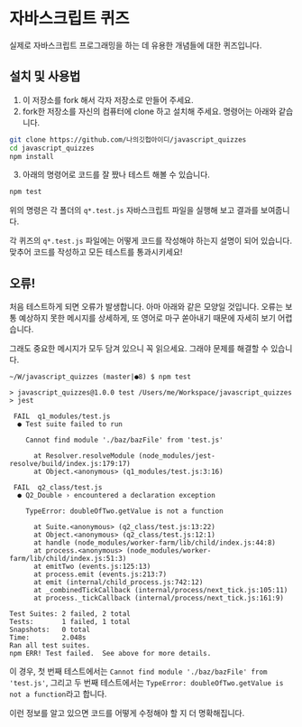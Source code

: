 # 자바스크립트 퀴즈

실제로 자바스크립트 프로그래밍을 하는 데 유용한 개념들에 대한 퀴즈입니다.

## 설치 및 사용법

1. 이 저장소를 fork 해서 각자 저장소로 만들어 주세요.
2. fork한 저장소를 자신의 컴퓨터에 clone 하고 설치해 주세요. 명령어는 아래와 같습니다.
```sh
git clone https://github.com/나의깃헙아이디/javascript_quizzes
cd javascript_quizzes
npm install
```
3. 아래의 명령어로 코드를 잘 짰나 테스트 해볼 수 있습니다.
```sh
npm test
```

위의 명령은 각 폴더의 `q*.test.js` 자바스크립트 파일을 실행해 보고 결과를 보여줍니다.

각 퀴즈의 `q*.test.js` 파일에는 어떻게 코드를 작성해야 하는지 설명이 되어 있습니다.
맞추어 코드를 작성하고 모든 테스트를 통과시키세요!

## 오류!

처음 테스트하게 되면 오류가 발생합니다. 아마 아래와 같은 모양일 것입니다.
오류는 보통 예상하지 못한 메시지를 상세하게, 또 영어로 마구 쏟아내기 때문에 자세히 보기 어렵습니다.

그래도 중요한 메시지가 모두 담겨 있으니 꼭 읽으세요. 그래야 문제를 해결할 수 있습니다.

```
~/W/javascript_quizzes (master|●8) $ npm test

> javascript_quizzes@1.0.0 test /Users/me/Workspace/javascript_quizzes
> jest

 FAIL  q1_modules/test.js
  ● Test suite failed to run

    Cannot find module './baz/bazFile' from 'test.js'

      at Resolver.resolveModule (node_modules/jest-resolve/build/index.js:179:17)
      at Object.<anonymous> (q1_modules/test.js:3:16)

 FAIL  q2_class/test.js
  ● Q2_Double › encountered a declaration exception

    TypeError: doubleOfTwo.getValue is not a function

      at Suite.<anonymous> (q2_class/test.js:13:22)
      at Object.<anonymous> (q2_class/test.js:12:1)
      at handle (node_modules/worker-farm/lib/child/index.js:44:8)
      at process.<anonymous> (node_modules/worker-farm/lib/child/index.js:51:3)
      at emitTwo (events.js:125:13)
      at process.emit (events.js:213:7)
      at emit (internal/child_process.js:742:12)
      at _combinedTickCallback (internal/process/next_tick.js:105:11)
      at process._tickCallback (internal/process/next_tick.js:161:9)

Test Suites: 2 failed, 2 total
Tests:       1 failed, 1 total
Snapshots:   0 total
Time:        2.048s
Ran all test suites.
npm ERR! Test failed.  See above for more details.
```

이 경우, 첫 번째 테스트에서는
`Cannot find module './baz/bazFile' from 'test.js'`,
그리고 두 번째 테스트에서는
`TypeError: doubleOfTwo.getValue is not a function`라고 합니다.

이런 정보를 알고 있으면 코드를 어떻게 수정해야 할 지 더 명확해집니다.
